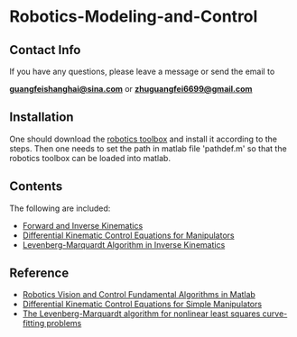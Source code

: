 # Robotics-Modeling-and-Control

## Contact Info
If you have any questions, please leave a message or send the email to 

**guangfeishanghai@sina.com** or **zhuguangfei6699@gmail.com**

## Installation

One should download the [robotics toolbox](https://github.com/petercorke/robotics-toolbox-matlab) and install it according to the steps. Then one needs to set the path in matlab file 'pathdef.m' so that the robotics toolbox can be loaded into matlab.

## Contents

The following are included:

- [Forward and Inverse Kinematics](https://github.com/colin-zgf/Robotics-Modeling-and-Control/blob/master/Forward_and_Inverse_Kinematics.md)
- [Differential Kinematic Control Equations for Manipulators](https://github.com/colin-zgf/Robotics-Modeling-and-Control/blob/master/Differential_Kinematic_Control_Equations_for_Manipulators.md)
- [Levenberg-Marquardt Algorithm in Inverse Kinematics](https://github.com/colin-zgf/Robotics-Modeling-and-Control/blob/master/Levenberg-Marquardt_Algorithm_in_Inverse_Kinematics.md)

## Reference
- [Robotics Vision and Control Fundamental Algorithms in Matlab](https://github.com/ErlangZ/Ebooks/blob/master/Robotics%2C%20vision%20and%20control%20fundamental%20algorithms%20in%20MATLAB%26amp%3Breg%3B.pdf)
- [Differential Kinematic Control Equations for Simple Manipulators](https://ieeexplore.ieee.org/stamp/stamp.jsp?arnumber=4308714)
- [The Levenberg-Marquardt algorithm for nonlinear least squares curve-fitting problems](http://people.duke.edu/~hpgavin/ce281/lm.pdf)
